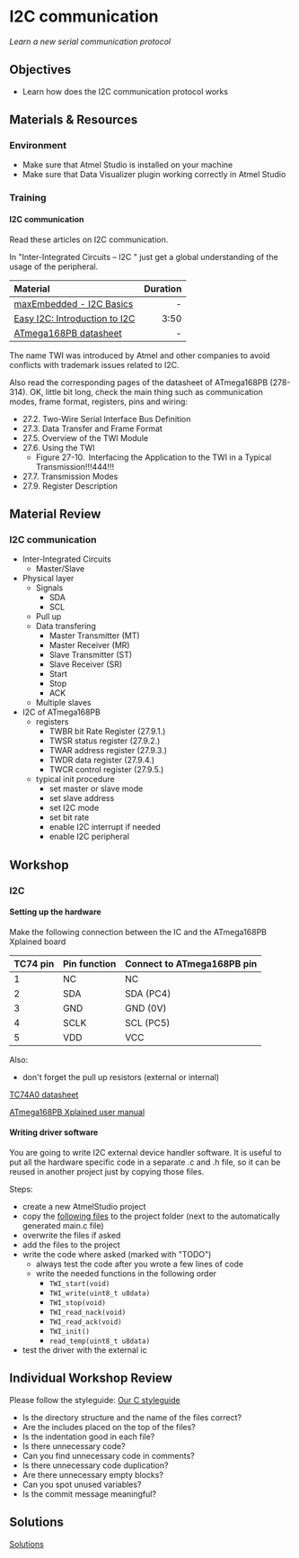 # I2C communication
*Learn a new serial communication protocol*

## Objectives
- Learn how does the I2C communication protocol works

## Materials & Resources
### Environment
- Make sure that Atmel Studio is installed on your machine
- Make sure that Data Visualizer plugin working correctly in Atmel Studio

### Training

#### I2C communication
Read these articles on I2C communication.

In "Inter-Integrated Circuits – I2C " just get a global
understanding of the usage of the peripheral.

| Material | Duration |
|:---------|-----:|
| [maxEmbedded - I2C Basics](http://maxembedded.com/2014/02/inter-integrated-circuits-i2c-basics/) | - |
| [Easy I2C: Introduction to I2C](https://www.youtube.com/watch?v=qeJN_80CiMU) | 3:50 |
| [ATmega168PB datasheet](http://www.atmel.com/Images/Atmel-42176-ATmega48PB-88PB-168PB_Datasheet.pdf) | - |

The name TWI was introduced by Atmel and other companies to avoid conflicts with trademark issues related to I2C.

Also read the corresponding pages of the datasheet of ATmega168PB (278-314). OK, little bit long, check the main thing such as communication modes, frame format, registers, pins and wiring:
 - 27.2. Two-Wire Serial Interface Bus Definition
 - 27.3. Data Transfer and Frame Format
 - 27.5. Overview of the TWI Module
 - 27.6. Using the TWI
    - Figure 27-10. Interfacing the Application to the TWI in a Typical Transmission!!!444!!!
 - 27.7. Transmission Modes
 - 27.9. Register Description

## Material Review
### I2C communication
- Inter-Integrated Circuits
    - Master/Slave  
- Physical layer
    - Signals
        - SDA
        - SCL
    - Pull up
    - Data transfering
       - Master Transmitter (MT)
       - Master Receiver (MR)
       - Slave Transmitter (ST)
       - Slave Receiver (SR)
       - Start
       - Stop
       - ACK
    - Multiple slaves
- I2C of ATmega168PB
    - registers
        - TWBR bit Rate Register (27.9.1.)
        - TWSR status register (27.9.2.)
        - TWAR address register (27.9.3.)
        - TWDR data register (27.9.4.)
        - TWCR control register (27.9.5.)
    - typical init procedure
        - set master or slave mode
        - set slave address
        - set I2C mode
        - set bit rate
        - enable I2C interrupt if needed
        - enable I2C peripheral

## Workshop
### I2C
#### Setting up the hardware
Make the following connection between the IC and the ATmega168PB Xplained board

| TC74 pin | Pin function | Connect to ATmega168PB pin|
|-|-|-|
|1|NC|NC|
|2|SDA|SDA (PC4)|
|3|GND|GND (0V)|
|4|SCLK|SCL (PC5)|
|5|VDD| VCC |

Also:
 - don't forget the pull up resistors (external or internal)

[TC74A0 datasheet](http://ww1.microchip.com/downloads/en/DeviceDoc/21462D.pdf)

[ATmega168PB Xplained user manual](http://www.atmel.com/Images/Atmel-42381-ATmega168PB-Xplained-Mini_UserGuide.pdf)

#### Writing driver software
You are going to write I2C external device handler software. It is useful
to put all the hardware specific code in a separate .c and .h file, so it can be
reused in another project just by copying those files.

Steps:
- create a new AtmelStudio project
- copy the [following files](workshop/AtmelStudio/TC74_DRIVER) to the project folder (next to the automatically generated main.c file)
- overwrite the files if asked
- add the files to the project
- write the code where asked (marked with "TODO")
    - always test the code after you wrote a few lines of code
    - write the needed functions in the following order
        - `TWI_start(void)`
        - `TWI_write(uint8_t u8data)`
        - `TWI_stop(void)`
        - `TWI_read_nack(void)`
        - `TWI_read_ack(void)`
        - `TWI_init()`
        - `read_temp(uint8_t u8data)`
- test the driver with the external ic

## Individual Workshop Review
Please follow the styleguide: [Our C styleguide](https://github.com/greenfox-academy/teaching-materials/blob/master/styleguide/c.md)

 - Is the directory structure and the name of the files correct?
 - Are the includes placed on the top of the files?
 - Is the indentation good in each file?
 - Is there unnecessary code?
 - Can you find unnecessary code in comments?
 - Is there unnecessary code duplication?
 - Are there unnecessary empty blocks?
 - Can you spot unused variables?
 - Is the commit message meaningful?

## Solutions
[Solutions](https://github.com/greenfox-academy/teaching-materials/tree/master/workshop/hardware/solutions/I2C-communication/TC74_DRIVER)
